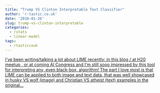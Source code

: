 ```yaml
---
title: "Trump VS Clinton Interpretable Text Classifier"
author: 'r-tastic.co.uk'
date: '2018-01-26'
slug: trump-vs-clinton-interpretable
categories:
  - rstats
  - linear-model
tags:
  - rtasticcouk
---
```


[I've been writing/talking a lot about LIME recently: in this blog / at H20 meetup , or at coming AI Congress and I'm still sooo impressed by this tool for interpreting any, even black-box, algorithm! The part I love most is that LIME can be applied to both image and text data, that was well showcased in husky VS wolf (image) and Christian VS atheist (text) examples in the original...<click to read more>](https://r-tastic.co.uk/post/trump-vs-clinton-interpretable-text-classifier/)

